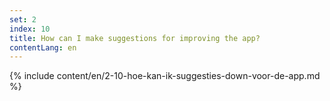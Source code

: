 ```yaml
---
set: 2
index: 10
title: How can I make suggestions for improving the app?
contentLang: en
---
```

{% include content/en/2-10-hoe-kan-ik-suggesties-down-voor-de-app.md %}
